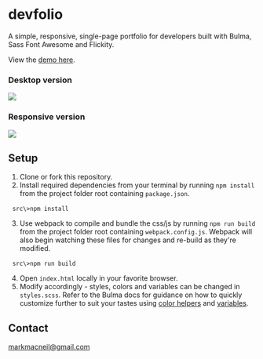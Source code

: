 # devfolio
A simple, responsive, single-page portfolio for developers built with Bulma, Sass Font Awesome and Flickity.

View the [demo here](https://mmacneil.github.io/devfolio/).

### Desktop version
<img src="https://github.com/mmacneil/devfolio/blob/master/docs/devfolio-desktop.gif" />

### Responsive version
<img src="https://github.com/mmacneil/devfolio/blob/master/docs/devfolio-responsive.gif" />

## Setup

1. Clone or fork this repository.
2. Install required dependencies from your terminal by running `npm install` from the project folder root containing `package.json`.
 <pre>
 <code>src\>npm install</code></pre>
3. Use webpack to compile and bundle the css/js by running `npm run build` from the project folder root containing `webpack.config.js`.  Webpack will also begin watching these files for changes and re-build as they're modified.
 <pre>
 <code>src\>npm run build</code></pre>
 4. Open `index.html` locally in your favorite browser.
 5. Modify accordingly - styles, colors and variables can be changed in `styles.scss`.  Refer to the Bulma docs for guidance on how to quickly customize further to suit your tastes using  [color helpers](https://bulma.io/documentation/modifiers/color-helpers/) and [variables](https://bulma.io/documentation/customize/variables/).
 
 ## Contact
 markmacneil@gmail.com
 

